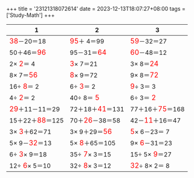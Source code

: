 +++ 
title = '23121318072614' 
date = 2023-12-13T18:07:27+08:00 
tags = ['Study-Math'] 
+++ 

1 | 2 | 3 
-- | -- | -- 
<font color=red size=4>38</font>－20＝18 | <font color=red size=4>95</font>＋ 4＝99 | <font color=red size=4>59</font>－32＝27 
50＋46＝<font color=red size=4>96</font> | 95－31＝<font color=red size=4>64</font> | <font color=red size=4>60</font>－48＝12 
 2×<font color=red size=4> 2</font>＝ 4 | <font color=red size=4> 3</font>× 7＝21 |  3× 8＝<font color=red size=4>24</font> 
 8× 7＝<font color=red size=4>56</font> | <font color=red size=4> 8</font>× 9＝72 |  9× 8＝<font color=red size=4>72</font> 
16÷<font color=red size=4> 8</font>＝ 2 |  6÷<font color=red size=4> 3</font>＝ 2 | <font color=red size=4> 9</font>÷ 3＝ 3 
 4÷<font color=red size=4> 2</font>＝ 2 | 40÷ 8＝<font color=red size=4> 5</font> |  6÷ 3＝<font color=red size=4> 2</font> 
<font color=red size=4>29</font>＋11－11＝29 | 72＋18＋<font color=red size=4>41</font>＝131 | 77＋16＋<font color=red size=4>75</font>＝168 
15＋22＋<font color=red size=4>88</font>＝125 | 70＋<font color=red size=4>26</font>－38＝58 | 42－<font color=red size=4>11</font>＋16＝47 
 3×<font color=red size=4> 3</font>＋62＝71 |  3× 9＋29＝<font color=red size=4>56</font> | <font color=red size=4> 5</font>× 6－23＝ 7 
 5× 9－<font color=red size=4>32</font>＝13 |  5×<font color=red size=4> 8</font>＋65＝105 |  9×<font color=red size=4> 6</font>－31＝23 
 6÷<font color=red size=4> 3</font>× 9＝18 | 35÷<font color=red size=4> 7</font>× 3＝15 | 15÷ 5×<font color=red size=4> 9</font>＝27 
12÷<font color=red size=4> 6</font>× 5＝10 | 32÷<font color=red size=4> 8</font>× 3＝12 | <font color=red size=4>32</font>÷ 8× 2＝ 8 

